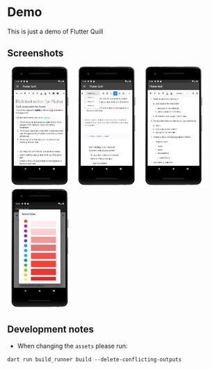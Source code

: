 # Demo

This is just a demo of Flutter Quill


## Screenshots

<img src="./assets/images/screenshot_1.png" width="150" alt="Screenshot 1">
<img src="./assets/images/screenshot_2.png" width="150" alt="Screenshot 2">
<img src="./assets/images/screenshot_3.png" width="150" alt="Screenshot 3">
<img src="./assets/images/screenshot_4.png" width="150" alt="Screenshot 4">

## Development notes

- When changing the `assets` please run:
```
dart run build_runner build --delete-conflicting-outputs
```